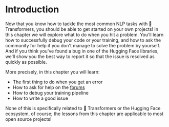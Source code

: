 # Introduction



Now that you know how to tackle the most common NLP tasks with 🤗 Transformers, you should be able to get started on your own projects! In this chapter we will explore what to do when you hit a problem. You'll learn how to successfully debug your code or your training, and how to ask the community for help if you don't manage to solve the problem by yourself. And if you think you've found a bug in one of the Hugging Face libraries, we'll show you the best way to report it so that the issue is resolved as quickly as possible.

More precisely, in this chapter you will learn:

- The first thing to do when you get an error
- How to ask for help on the [forums](https://discuss.huggingface.co/)
- How to debug your training pipeline
- How to write a good issue

None of this is specifically related to 🤗 Transformers or the Hugging Face ecosystem, of course; the lessons from this chapter are applicable to most open source projects!
